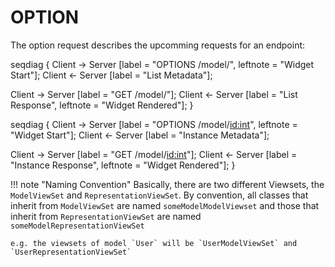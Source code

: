 # OPTION

The option request describes the upcomming requests for an endpoint:

seqdiag {
  Client -> Server [label = "OPTIONS /model/", leftnote = "Widget Start"];
  Client <- Server [label = "List Metadata"];

  Client -> Server [label = "GET /model/"];
  Client <- Server [label = "List Response", leftnote = "Widget Rendered"];
}

seqdiag {
  Client -> Server [label = "OPTIONS /model/<id:int>", leftnote = "Widget Start"];
  Client <- Server [label = "Instance Metadata"];

  Client -> Server [label = "GET /model/<id:int>"];
  Client <- Server [label = "Instance Response", leftnote = "Widget Rendered"];
}

!!! note "Naming Convention"
    Basically, there are two different Viewsets, the `ModelViewSet` and `RepresentationViewSet`.
    By convention, all classes that inherit from `ModelViewSet` are named `someModelModelViewset` and those that inherit from `RepresentationViewSet` are named `someModelRepresentationViewSet`

    e.g. the viewsets of model `User` will be `UserModelViewSet` and `UserRepresentationViewSet`
